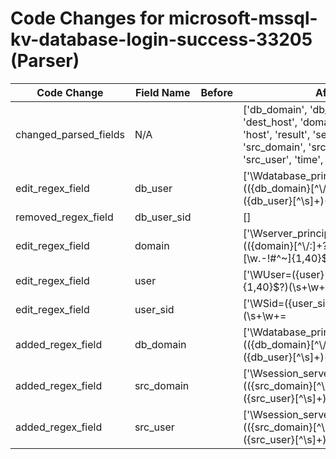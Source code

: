# Code Changes for microsoft-mssql-kv-database-login-success-33205 (Parser)

| Code Change | Field Name | Before | After |
|-------------|------------|--------|-------|
| changed_parsed_fields | N/A |  | ['db_domain', 'db_name', 'db_user', 'dest_host', 'domain', 'event_code', 'host', 'result', 'service_name', 'src_domain', 'src_ip', 'src_port', 'src_user', 'time', 'user', 'user_sid'] |
| edit_regex_field | db_user |  | ['\Wdatabase_principal_name:(({db_domain}[^\\\/:]+?)[\\\/]+)?({db_user}[^\s]+)(\s+\w+:|\s*$)'] |
| removed_regex_field | db_user_sid |  | [] |
| edit_regex_field | domain |  | ['\Wserver_principal_name:(({domain}[^\\\/:]+?)[\\\/]+)?({user}[\w\.\-\!\#\^\~]{1,40}\$?)(\s+\w+:|\s*$)'] |
| edit_regex_field | user |  | ['\WUser=({user}[\w\.\-\!\#\^\~]{1,40}\$?)(\s+\w+=|\s*$)', '\Wserver_principal_name:(({domain}[^\\\/:]+?)[\\\/]+)?({user}[\w\.\-\!\#\^\~]{1,40}\$?)(\s+\w+:|\s*$)'] |
| edit_regex_field | user_sid |  | ['\WSid=({user_sid}[^\s]+?)(\s+\w+=|\s*$)', '\Wserver_principal_sid:({user_sid}[^\s]+)'] |
| added_regex_field | db_domain |  | ['\Wdatabase_principal_name:(({db_domain}[^\\\/:]+?)[\\\/]+)?({db_user}[^\s]+)(\s+\w+:|\s*$)'] |
| added_regex_field | src_domain |  | ['\Wsession_server_principal_name:(({src_domain}[^\\\/:]+?)[\\\/]+)?({src_user}[^\s]+)(\s+\w+:|\s*$)'] |
| added_regex_field | src_user |  | ['\Wsession_server_principal_name:(({src_domain}[^\\\/:]+?)[\\\/]+)?({src_user}[^\s]+)(\s+\w+:|\s*$)'] |